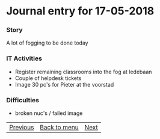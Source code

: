 # Journal entry for 17-05-2018

### Story

A lot of fogging to be done today

### IT Activities

- Register remaining classrooms into the fog at ledebaan
- Couple of helpdesk tickets
- Image 30 pc's for Pieter at the voorstad

### Difficulties

- broken nuc's / failed image 

<table><tr><td><a href="15-05.html">Previous</a></td><td><a href="../">Back to menu</a></td><td><a href="18-05.html">Next</a></td></tr></table>
